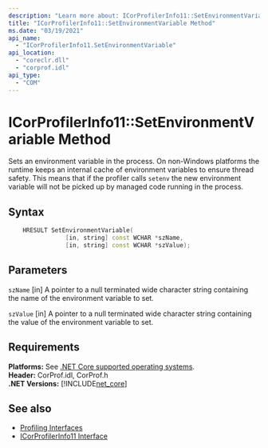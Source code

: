 ```yaml
---
description: "Learn more about: ICorProfilerInfo11::SetEnvironmentVariable Method"
title: "ICorProfilerInfo11::SetEnvironmentVariable Method"
ms.date: "03/19/2021"
api_name: 
  - "ICorProfilerInfo11.SetEnvironmentVariable"
api_location: 
  - "coreclr.dll"
  - "corprof.idl"
api_type: 
  - "COM"
---
```

# ICorProfilerInfo11::SetEnvironmentVariable Method

Sets an environment variable in the process. On non-Windows platforms the runtime keeps an internal cache of environment variables to ensure thread safety. This means that if the profiler calls `setenv` the new environment variable will not be picked up by managed code running in the process.
  
## Syntax  
  
```cpp  
    HRESULT SetEnvironmentVariable(
                [in, string] const WCHAR *szName,
                [in, string] const WCHAR *szValue);
```  
  
## Parameters 

 `szName`
 [in] A pointer to a null terminated wide character string containing the name of the environment variable to set.

 `szValue`
 [in] A pointer to a null terminated wide character string containing the value of the environment variable to set.

## Requirements  

**Platforms:** See [.NET Core supported operating systems](../../../core/install/windows.md?pivots=os-windows).  
**Header:** CorProf.idl, CorProf.h  
**.NET Versions:** [!INCLUDE[net_core](../../../../includes/net-core-31-md.md)]  
  
## See also

- [Profiling Interfaces](profiling-interfaces.md)
- [ICorProfilerInfo11 Interface](icorprofilerinfo11-interface.md)
